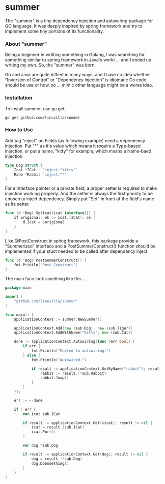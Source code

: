 # summer

The "summer" is a tiny dependency injection and autowiring package for GO language.
It was deeply inspired by spring framework and try to implement some tiny portions of its functionality.

### About "summer"

Being a beginner in writting something in Golang,
I was searching for something similar to spring framework in Java's world ... 
and I ended up writing my own. So, the "summer" was born.

Go and Java are quite diffent in many ways,
and I have no idea whether "Inversion of Control" or "Dependency Injection"
is idiomatic Go code should be use or how, so ... mimic other language might be a worse idea.

### Installation

To install summer, use go get:
```
go get github.com/linuzilla/summer
```

### How to Use
Add tag "inject" on Fields (as following example) need a dependency injection.
Put "*" as it's value which means it require a Type-based injection,
or put a name, "kitty" for example, which means a Name-baed injection.
```go
type Dog struct {
	Icat *ICat   `inject:"kitty"`
	Rabb *Rabbit `inject:"*"`
}
```
For a Interface pointer or a private field, a proper setter is required to make injection working properly.
And the setter is always the first priority to be chosen to inject dependency.
Simply put "Set" in front of the field's name as its setter.
```go
func (d *Dog) SetIcat(icat interface{}) {
	if origional, ok := icat.(ICat); ok {
		d.Icat = &origional
	}
}
```
Like @PostConstruct in spring framework, this package provide a "Summerized" interface and a 
PostSummerConstruct() function should be implemented if your stuct needed to be called
after dependency inject
```go
func (d *Dog) PostSummerConstruct() {
	fmt.Println("Post Construct")
}
```
The main func look simething like this ...
```go
package main

import (
	"github.com/linuzilla/summer"
)

func main() {
	applicationContext := summer.NewSummer();

	applicationContext.Add(new (sub.Dog), new (sub.Tiger))
	applicationContext.AddWithName("kitty", new (sub.Cat))

	done := applicationContext.Autowiring(func (err bool) {
		if err {
			fmt.Println("Failed to autowiring.")
		} else {
			fmt.Println("Autowired.")

			if result := applicationContext.GetByName("rabbit"); result != nil {
				rabbit := result.(*sub.Rabbit)
				rabbit.Jump()
			}
		}
	});

	err := <-done

	if ! err {
		var icat sub.ICat

		if result := applicationContext.Get(&icat); result != nil {
			icat = result.(sub.ICat)
			icat.Purr()
		}

		var dog *sub.Dog

		if result := applicationContext.Get(dog); result != nil {
			dog = result.(*sub.Dog)
			dog.DoSomething()
		}
	}
}
```

